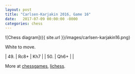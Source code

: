 ```yaml
---
layout: post
title: "Carlsen-Karjakin 2016, Game 16"
date:   2017-07-09 00:00:00 -0000
categories: chess
---
```


![Chess diagram]({{ site.url }}/images/carlsen-karjakin16.png)

White to move.

<!--more-->

| 49. | Rc8+ | Kh7 |
| 50. | Qh6+ |     |

More at [chessgames](http://www.chessgames.com/perl/chessgame?gid=1848607), [lichess](https://en.lichess.org/training/102787).
